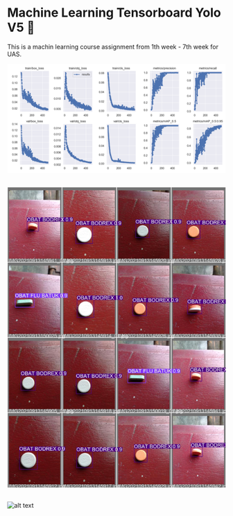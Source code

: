 # Machine Learning Tensorboard Yolo V5 🚀

This is a machin learning course assignment from 1th week - 7th week for UAS.

![alt text](https://github.com/vh4/Machine-Learning/blob/master/WEEK%2010/image/results.png)

## 

![alt text](https://github.com/vh4/Machine-Learning/blob/master/WEEK%2010/image/val_batch1_pred.jpg)

##

![alt text](https://github.com/vh4/Machine-Learning/blob/master/WEEK%2010/image/train_batch1.jpgg)
